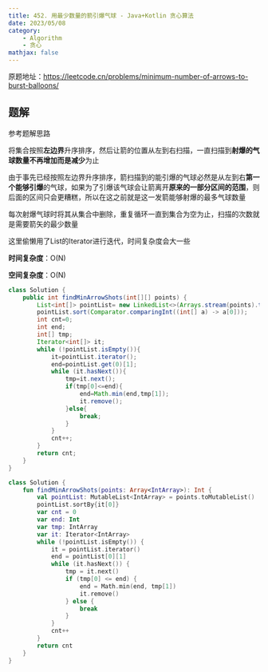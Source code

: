 ```yaml
---
title: 452. 用最少数量的箭引爆气球 - Java+Kotlin 贪心算法
date: 2023/05/08
category: 
    - Algorithm
    - 贪心
mathjax: false
---
```

原题地址：https://leetcode.cn/problems/minimum-number-of-arrows-to-burst-balloons/

## 题解
参考题解思路

将集合按照**左边界**升序排序，然后让箭的位置从左到右扫描，一直扫描到**射爆的气球数量不再增加而是减少**为止

由于事先已经按照左边界升序排序，箭扫描到的能引爆的气球必然是从左到右**第一个能够引爆**的气球，如果为了引爆该气球会让箭离开**原来的一部分区间的范围**，则后面的区间只会更糟糕，所以在这之前就是这一发箭能够射爆的最多气球数量

每次射爆气球时将其从集合中删除，重复循环一直到集合为空为止，扫描的次数就是需要箭矢的最少数量

这里偷懒用了List的Iterator进行迭代，时间复杂度会大一些

**时间复杂度**：O(N)

**空间复杂度**：O(N)

```Java
class Solution {
    public int findMinArrowShots(int[][] points) {
        List<int[]> pointList= new LinkedList<>(Arrays.stream(points).toList());
        pointList.sort(Comparator.comparingInt((int[] a) -> a[0]));
        int cnt=0;
        int end;
        int[] tmp;
        Iterator<int[]> it;
        while (!pointList.isEmpty()){
            it=pointList.iterator();
            end=pointList.get(0)[1];
            while (it.hasNext()){
                tmp=it.next();
                if(tmp[0]<=end){
                    end=Math.min(end,tmp[1]);
                    it.remove();
                }else{
                    break;
                }
            }
            cnt++;
        } 
        return cnt;
    }
}
```
```Kotlin
class Solution {
    fun findMinArrowShots(points: Array<IntArray>): Int {
        val pointList: MutableList<IntArray> = points.toMutableList()
        pointList.sortBy{it[0]}
        var cnt = 0
        var end: Int
        var tmp: IntArray
        var it: Iterator<IntArray>
        while (!pointList.isEmpty()) {
            it = pointList.iterator()
            end = pointList[0][1]
            while (it.hasNext()) {
                tmp = it.next()
                if (tmp[0] <= end) {
                    end = Math.min(end, tmp[1])
                    it.remove()
                } else {
                    break
                }
            }
            cnt++
        }
        return cnt
    }
}
```